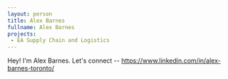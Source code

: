 ```yaml
---
layout: person
title: Alex Barnes
fullname: Alex Barnes
projects:
 - EA Supply Chain and Logistics
---
```


Hey! I'm Alex Barnes. Let's connect -- https://www.linkedin.com/in/alex-barnes-toronto/
